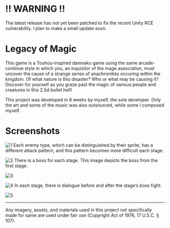 # !! WARNING !!
The latest release has not yet been patched to fix the recent Unity RCE vulnerability. I plan to make a small update soon.

# Legacy of Magic
This game is a Touhou-inspired danmaku game using the same arcade-continue style in which you, an inquisitor of the mage association, must uncover the cause of a strange series of anachronities occuring within the kingdom. Of what nature is this disaster? Who or what may be causing it? Discover for yourself as you graze past the magic of various people and creatures in this 2.5d bullet hell!

This project was developed in 8 weeks by myself, the sole developer. Only the art and some of the music was also outsourced, while some I composed myself.

# Screenshots
![1](https://github.com/user-attachments/assets/2a126f0f-3620-4281-89ee-889ba719a08b)
Each enemy type, which can be distinguished by their sprite, has a different attack pattern, and this pattern becomes more difficult each stage.

![2](https://github.com/user-attachments/assets/76594e50-b03e-44e7-9efc-61002020496e)
There is a boss for each stage. This image depicts the boss from the first stage.

![3](https://github.com/user-attachments/assets/38d56f4b-69e7-4d01-b6e5-b4d0b2ec0ec7)

![4](https://github.com/user-attachments/assets/82dbdd49-d034-4a29-bd74-722057b93d77)
In each stage, there is dialogue before and after the stage’s boss fight.

![5](https://github.com/user-attachments/assets/7c4e34f3-1d59-4731-b71c-f8666970b61d)


---

Any imagery, assets, and materials used in this project not specifically made for same are used under fair use (Copyright Act of 1976, 17 U.S.C. § 107).
